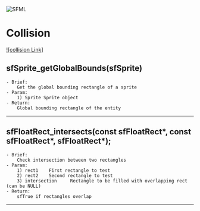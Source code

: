![SFML](https://www.sfml-dev.org/images/logo.png)

# Collision

[![collision Link]](https://www.sfml-dev.org/tutorials/2.1/graphics-transform-fr.php)


## sfSprite_getGlobalBounds(sfSprite)

    - Brief:
        Get the global bounding rectangle of a sprite
    - Param:
        1) Sprite Sprite object
    - Return:
        Global bounding rectangle of the entity

---

## sfFloatRect_intersects(const sfFloatRect*, const sfFloatRect*, sfFloatRect*);

    - Brief:
        Check intersection between two rectangles
    - Param:
        1) rect1    First rectangle to test
        2) rect2    Second rectangle to test
        3) intersection     Rectangle to be filled with overlapping rect (can be NULL)
    - Return:
        sfTrue if rectangles overlap

---
